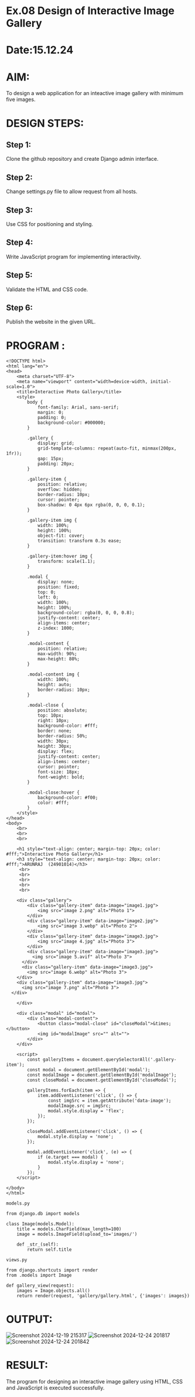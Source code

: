 # Ex.08 Design of Interactive Image Gallery
# Date:15.12.24
# AIM:
To design a web application for an inteactive image gallery with minimum five images.

# DESIGN STEPS:
## Step 1:
Clone the github repository and create Django admin interface.

## Step 2:
Change settings.py file to allow request from all hosts.

## Step 3:
Use CSS for positioning and styling.

## Step 4:
Write JavaScript program for implementing interactivity.

## Step 5:
Validate the HTML and CSS code.

## Step 6:
Publish the website in the given URL.

# PROGRAM :
```
<!DOCTYPE html>
<html lang="en">
<head>
    <meta charset="UTF-8">
    <meta name="viewport" content="width=device-width, initial-scale=1.0">
    <title>Interactive Photo Gallery</title>
    <style>
        body {
            font-family: Arial, sans-serif;
            margin: 0;
            padding: 0;
            background-color: #000000;
        }

        .gallery {
            display: grid;
            grid-template-columns: repeat(auto-fit, minmax(200px, 1fr));
            gap: 15px;
            padding: 20px;
        }

        .gallery-item {
            position: relative;
            overflow: hidden;
            border-radius: 10px;
            cursor: pointer;
            box-shadow: 0 4px 6px rgba(0, 0, 0, 0.1);
        }

        .gallery-item img {
            width: 100%;
            height: 100%;
            object-fit: cover;
            transition: transform 0.3s ease;
        }

        .gallery-item:hover img {
            transform: scale(1.1);
        }

        .modal {
            display: none;
            position: fixed;
            top: 0;
            left: 0;
            width: 100%;
            height: 100%;
            background-color: rgba(0, 0, 0, 0.8);
            justify-content: center;
            align-items: center;
            z-index: 1000;
        }

        .modal-content {
            position: relative;
            max-width: 90%;
            max-height: 80%;
        }

        .modal-content img {
            width: 100%;
            height: auto;
            border-radius: 10px;
        }

        .modal-close {
            position: absolute;
            top: 10px;
            right: 10px;
            background-color: #fff;
            border: none;
            border-radius: 50%;
            width: 30px;
            height: 30px;
            display: flex;
            justify-content: center;
            align-items: center;
            cursor: pointer;
            font-size: 18px;
            font-weight: bold;
        }

        .modal-close:hover {
            background-color: #f00;
            color: #fff;
        }
    </style>
</head>
<body>
    <br>
    <br>
    <br>

    <h1 style="text-align: center; margin-top: 20px; color: #fff;">Interactive Photo Gallery</h1>
    <h3 style="text-align: center; margin-top: 20px; color: #fff;">ARUNRAJ  (24901014)</h3>
     <br>
     <br>
     <br>
     <br>
     <br>

    <div class="gallery">
        <div class="gallery-item" data-image="image1.jpg">
            <img src="image 2.png" alt="Photo 1">
        </div>
        <div class="gallery-item" data-image="image2.jpg">
            <img src="image 3.webp" alt="Photo 2">
        </div>
        <div class="gallery-item" data-image="image3.jpg">
            <img src="image 4.jpg" alt="Photo 3">
        </div>
        <div class="gallery-item" data-image="image3.jpg">
          <img src="image 5.avif" alt="Photo 3">
      </div>
      <div class="gallery-item" data-image="image3.jpg">
        <img src="image 6.webp" alt="Photo 3">
    </div>
    <div class="gallery-item" data-image="image3.jpg">
      <img src="image 7.png" alt="Photo 3">
  </div>
        
    </div>

    <div class="modal" id="modal">
        <div class="modal-content">
            <button class="modal-close" id="closeModal">&times;</button>
            <img id="modalImage" src="" alt="">
        </div>
    </div>

    <script>
        const galleryItems = document.querySelectorAll('.gallery-item');
        const modal = document.getElementById('modal');
        const modalImage = document.getElementById('modalImage');
        const closeModal = document.getElementById('closeModal');

        galleryItems.forEach(item => {
            item.addEventListener('click', () => {
                const imgSrc = item.getAttribute('data-image');
                modalImage.src = imgSrc;
                modal.style.display = 'flex';
            });
        });

        closeModal.addEventListener('click', () => {
            modal.style.display = 'none';
        });

        modal.addEventListener('click', (e) => {
            if (e.target === modal) {
                modal.style.display = 'none';
            }
        });
    </script>

</body>
</html>
```
```
models.py

from django.db import models

class Image(models.Model):
    title = models.CharField(max_length=100)
    image = models.ImageField(upload_to='images/')

    def _str_(self):
        return self.title
```
```
views.py

from django.shortcuts import render
from .models import Image

def gallery_view(request):
    images = Image.objects.all()
    return render(request, 'gallery/gallery.html', {'images': images})
```
# OUTPUT:
![Screenshot 2024-12-19 215317](https://github.com/user-attachments/assets/88138176-57c7-414d-bf7a-b4c7f89bc52c)
![Screenshot 2024-12-24 201817](https://github.com/user-attachments/assets/e1bf1d21-a0f3-4d23-9439-45f9be4fedda)
![Screenshot 2024-12-24 201842](https://github.com/user-attachments/assets/ba5b25e7-89fd-4c07-b0c2-60c328a2356c)





# RESULT:
The program for designing an interactive image gallery using HTML, CSS and JavaScript is executed successfully.

